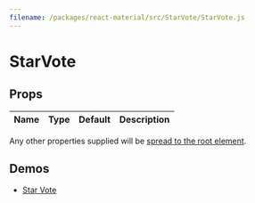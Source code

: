 ```yaml
---
filename: /packages/react-material/src/StarVote/StarVote.js
---
```


<!--- This documentation is automatically generated, do not try to edit it. -->

# StarVote



## Props

| Name | Type | Default | Description |
|:-----|:-----|:--------|:------------|

Any other properties supplied will be [spread to the root element](/guides/api#spread).

## Demos

- [Star Vote](/demos/star-vote)

